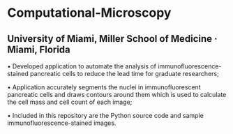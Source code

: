 # Computational-Microscopy
## University of Miami, Miller School of Medicine · Miami, Florida

• Developed application to automate the analysis of immunofluorescence-stained pancreatic cells to reduce
the lead time for graduate researchers;

• Application accurately segments the nuclei in immunofluorescent pancreatic cells and draws contours
around them which is used to calculate the cell mass and cell count of each image;

• Included in this repository are the Python source code and sample immunofluorescence-stained images.
